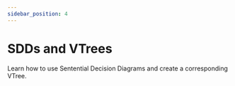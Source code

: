 ```yaml
---
sidebar_position: 4
---
```


# SDDs and VTrees

Learn how to use Sentential Decision Diagrams and create a corresponding VTree.
